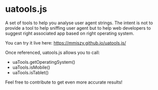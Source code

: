 uatools.js
==========

A set of tools to help you analyse user agent strings. The intent is not to provide a tool to help sniffing user agent
but to help web developers to suggest right associated app based on right operating system.

You can try it live here: https://mmiszy.github.io/uatools.js/

Once referenced, uatools.js allows you to call:
* uaTools.getOperatingSystem()
* uaTools.isMobile()
* uaTools.isTablet()

Feel free to contribute to get even more accurate results!
